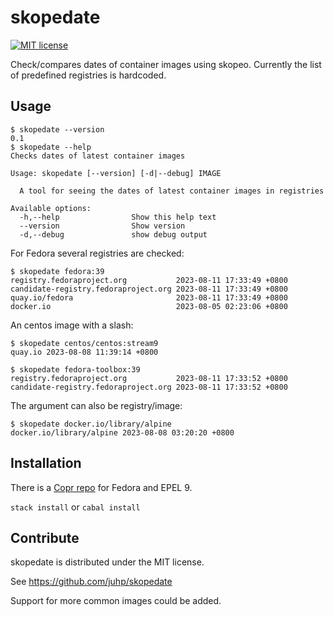 # skopedate

[![MIT license](https://img.shields.io/badge/license-MIT-blue.svg)](LICENSE)

Check/compares dates of container images using skopeo.
Currently the list of predefined registries is hardcoded.

## Usage
```shellsession
$ skopedate --version
0.1
$ skopedate --help
Checks dates of latest container images

Usage: skopedate [--version] [-d|--debug] IMAGE

  A tool for seeing the dates of latest container images in registries

Available options:
  -h,--help                Show this help text
  --version                Show version
  -d,--debug               show debug output
```

For Fedora several registries are checked:
```shellsession
$ skopedate fedora:39
registry.fedoraproject.org           2023-08-11 17:33:49 +0800
candidate-registry.fedoraproject.org 2023-08-11 17:33:49 +0800
quay.io/fedora                       2023-08-11 17:33:49 +0800
docker.io                            2023-08-05 02:23:06 +0800
```

An centos image with a slash:
```shellsession
$ skopedate centos/centos:stream9
quay.io 2023-08-08 11:39:14 +0800
```

```shellsession
$ skopedate fedora-toolbox:39
registry.fedoraproject.org           2023-08-11 17:33:52 +0800
candidate-registry.fedoraproject.org 2023-08-11 17:33:52 +0800
```

The argument can also be registry/image:
```shellsession
$ skopedate docker.io/library/alpine
docker.io/library/alpine 2023-08-08 03:20:20 +0800
```

## Installation
There is a [Copr repo](https://copr.fedorainfracloud.org/coprs/petersen/skopedate/) for Fedora and EPEL 9.

`stack install` or `cabal install`

## Contribute
skopedate is distributed under the MIT license.

See https://github.com/juhp/skopedate

Support for more common images could be added.
